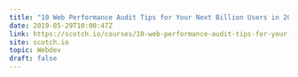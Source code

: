 ```yaml
---
title: "10 Web Performance Audit Tips for Your Next Billion Users in 2018: Bundle Splitting, Deferred Loading and Prefetching"
date: 2019-05-29T10:00:47Z
link: https://scotch.io/courses/10-web-performance-audit-tips-for-your-next-billion-users-in-2018/bundle-splitting-deferred-loading-and-prefetching?utm_medium=RSS&utm_source=hune
site: scotch.io
topic: Webdev
draft: false
---
```

